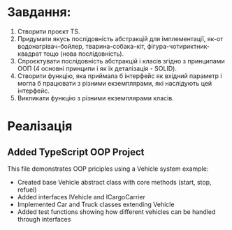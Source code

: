 # Завдання:
1. Створити проєкт TS.
2. Придумати якусь послідовність абстракцій для імплементації, як-от водонагрівач-бойлер, тварина-собака-кіт, фігура-чотириктник-квадрат тощо (нова послідовність). 
3. Спроєктувати послідовність абстракцій і класів згідно з принципами ООП (4 основні принципи і як їх деталізація - SOLID). 
4. Створити функцію, яка приймала б інтерфейс як вхідний параметр і могла б працювати з різними екземплярами, які наслідують цей інтерфейс.
5. Викликати функцію з різними екземплярами класів.

# Реалізація
## Added TypeScript OOP Project
This file demonstrates OOP priciples using a Vehicle system example:
- Created base Vehicle abstract class with core methods (start, stop, refuel)
- Added interfaces IVehicle and ICargoCarrier
- Implemented Car and Truck classes extending Vehicle
- Added test functions showing how different vehicles can be handled through interfaces